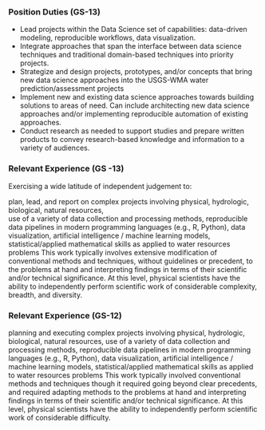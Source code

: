 ### Position Duties (GS-13)
-   Lead projects within the Data Science set of capabilities: data-driven modeling, reproducible workflows, data visualization.
-   Integrate approaches that span the interface between data science techniques and traditional domain-based techniques into priority projects.
-   Strategize and design projects, prototypes, and/or concepts that bring new data science approaches into the USGS-WMA water prediction/assessment projects
-   Implement new and existing data science approaches towards building solutions to areas of need. Can include architecting new data science approaches and/or implementing reproducible automation of existing approaches.
-   Conduct research as needed to support studies and prepare written products to convey research-based knowledge and information to a variety of audiences.

### Relevant Experience (GS -13)
Exercising a wide latitude of independent judgement to: 

plan, lead, and report on complex projects involving physical, hydrologic, biological, natural resources,  
use of a variety of data collection and processing methods, reproducible data pipelines in modern programming languages (e.g., R, Python), data visualization, artificial intelligence / machine learning models, statistical/applied mathematical skills as applied to water resources problems
This work typically involves extensive modification of conventional methods and techniques, without guidelines or precedent, to the problems at hand and interpreting findings in terms of their scientific and/or technical significance. 
At this level, physical scientists have the ability to independently perform scientific work of considerable complexity, breadth, and diversity.

### Relevant Experience (GS-12)
planning and executing complex projects involving physical, hydrologic, biological, natural resources, 
use of a variety of data collection and processing methods, reproducible data pipelines in modern programming languages (e.g., R, Python), data visualization, artificial intelligence / machine learning models, statistical/applied mathematical skills as applied to water resources problems
This work typically involved conventional methods and techniques though it required going beyond clear precedents, and required adapting methods to the problems at hand and interpreting findings in terms of their scientific and/or technical significance. 
At this level, physical scientists have the ability to independently perform scientific work of considerable difficulty.